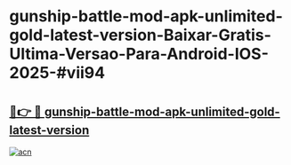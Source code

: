 # gunship-battle-mod-apk-unlimited-gold-latest-version-Baixar-Gratis-Ultima-Versao-Para-Android-IOS-2025-#vii94

# <h2><a href="https://ainizakaria.my?title=gunship-battle-mod-apk-unlimited-gold-latest-version&ref=24M">🔗👉 🔴 gunship-battle-mod-apk-unlimited-gold-latest-version</a></h2>

[![acn](https://github.com/user-attachments/assets/0f9c940e-d8b0-45ae-aac7-cd30a18b3e1c)](https://ainizakaria.my?title=gunship-battle-mod-apk-unlimited-gold-latest-version&ref=24M)

